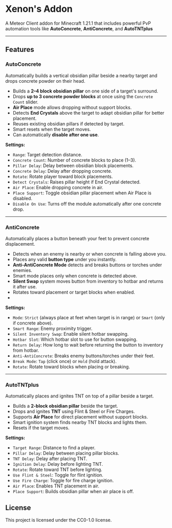 # Xenon's Addon

A Meteor Client addon for Minecraft 1.21.1 that includes powerful PvP automation tools like **AutoConcrete**, **AntiConcrete**, and **AutoTNTplus** 

---

##  Features

###  AutoConcrete
Automatically builds a vertical obsidian pillar beside a nearby target and drops concrete powder on their head.

- Builds a **2–4 block obsidian pillar** on one side of a target's surround.
- Drops **up to 3 concrete powder blocks** at once using the `Concrete Count` slider.
- **Air Place** mode allows dropping without support blocks.
- Detects **End Crystals** above the target to adapt obsidian pillar for better placement.
- Reuses existing obsidian pillars if detected by target.
- Smart resets when the target moves.
- Can automatically **disable after one use**.

**Settings:**
- `Range`: Target detection distance.
- `Concrete Count`: Number of concrete blocks to place (1–3).
- `Pillar Delay`: Delay between obsidian block placements.
- `Concrete Delay`: Delay after dropping concrete.
- `Rotate`: Rotate player toward block placements.
- `Detect Crystals`: Raises pillar height if End Crystal detected.
- `Air Place`: Enable dropping concrete in air.
- `Place Support`: Toggle obsidian pillar placement when Air Place is disabled.
- `Disable On Use`: Turns off the module automatically after one concrete drop.

---

###  AntiConcrete
Automatically places a button beneath your feet to prevent concrete displacement.

- Detects when an enemy is nearby or when concrete is falling above you.
- Places any valid **button type** under you instantly.
- **Anti-AntiConcrete Mode** detects and breaks buttons or torches under enemies.
- Smart mode places only when concrete is detected above.
- **Silent Swap** system moves button from inventory to hotbar and returns it after use.
- Rotates toward placement or target blocks when enabled.
- 
**Settings:**
- `Mode`: `Strict` (always place at feet when target is in range) or `Smart` (only if concrete above).
- `Smart Range`: Enemy proximity trigger.
- `Silent Inventory Swap`: Enable silent hotbar swapping.
- `Hotbar Slot`: Which hotbar slot to use for button swapping.
- `Return Delay`: How long to wait before returning the button to inventory from hotbar.
- `Anti-AntiConcrete`: Breaks enemy buttons/torches under their feet.
- `Break Mode`: `Tap` (click once) or `Hold` (hold attack).
- `Rotate`: Rotate toward blocks when placing or breaking.

---

###  AutoTNTplus
Automatically places and ignites TNT on top of a pillar beside a target.

- Builds a **2-block obsidian pillar** beside the target.
- Drops and ignites **TNT** using Flint & Steel or Fire Charges.
- Supports **Air Place** for direct placement without support blocks.
- Smart ignition system finds nearby TNT blocks and lights them.
- Resets if the target moves.

**Settings:**
- `Target Range`: Distance to find a player.
- `Pillar Delay`: Delay between placing pillar blocks.
- `TNT Delay`: Delay after placing TNT.
- `Ignition Delay`: Delay before lighting TNT.
- `Rotate`: Rotate toward TNT before lighting.
- `Use Flint & Steel`: Toggle for flint ignition.
- `Use Fire Charge`: Toggle for fire charge ignition.
- `Air Place`: Enables TNT placement in air.
- `Place Support`: Builds obsidian pillar when air place is off.

##  License
This project is licensed under the CC0-1.0 license.
